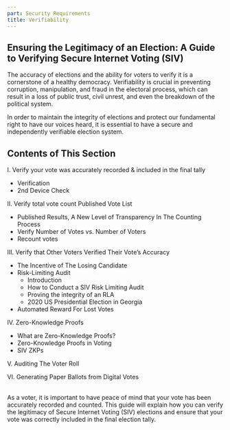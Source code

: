 ```yaml
---
part: Security Requirements
title: Verifiability
---
```


## Ensuring the Legitimacy of an Election: A Guide to Verifying Secure Internet Voting (SIV)

The accuracy of elections and the ability for voters to verify it is a cornerstone of a healthy democracy. Verifiability is crucial in preventing corruption, manipulation, and fraud in the electoral process, which can result in a loss of public trust, civil unrest, and even the breakdown of the political system.

In order to maintain the integrity of elections and protect our fundamental right to have our voices heard, it is essential to have a secure and independently verifiable election system.

## Contents of This Section

I. Verify your vote was accurately recorded & included in the final tally

- Verification
- 2nd Device Check

II. Verify total vote count Published Vote List

- Published Results, A New Level of Transparency In The Counting Process
- Verify Number of Votes vs. Number of Voters
- Recount votes

III. Verify that Other Voters Verified Their Vote’s Accuracy

- The Incentive of The Losing Candidate
- Risk-Limiting Audit
  - Introduction
  - How to Conduct a SIV Risk Limiting Audit
  - Proving the integrity of an RLA
  - 2020 US Presidential Election in Georgia
- Automated Reward For Lost Votes

IV. Zero-Knowledge Proofs

- What are Zero-Knowledge Proofs?
- Zero-Knowledge Proofs in Voting
- SIV ZKPs

V. Auditing The Voter Roll

VI. Generating Paper Ballots from Digital Votes

<br/>
As a voter, it is important to have peace of mind that your vote has been accurately recorded and counted. This guide will explain how you can verify the legitimacy of Secure Internet Voting (SIV) elections and ensure that your vote was correctly included in the final election tally.
